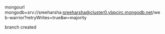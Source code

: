 mongourl mongodb+srv://sreeharsha:sreeharsha@cluster0.ybpcjrc.mongodb.net/web-warrior?retryWrites=true&w=majority

branch created
